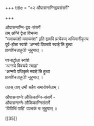 +++
title = "०२ औपासनाग्निद्वयसंसर्गे"

+++

औपासनाग्नि-द्वय-संसर्गे  
तम् अग्निं द्वेधा विभज्य  
"ममायमंशो ममायमंश" इति द्वावपि प्रत्येकम् अभिमानीकृत्य  
पूर्व-होता स्वांशे 'अग्नये विवचये स्वाहे'ति हुत्वा  
प्रायश्चित्ताहुतीः जुहुयात् ।  

पश्चाद्धोता स्वांशे  
‘अग्नये विवचये स्वाहा'  
‘अग्नये पथिकृते स्वाहे'ति हुत्वा  
प्रायश्चित्ताहुतीः जुहुयात् ।  

ततस् ताव् उभौ सहैव समारोपयेताम्।

औपासनाग्नेः लौकिकाग्नि-संसर्गे -  
औपासनाग्नेः लौकिकाग्निसंसर्गे  
'विविचिं पाहि' पञ्चकं च जुहुयात् ॥

[[35]]
